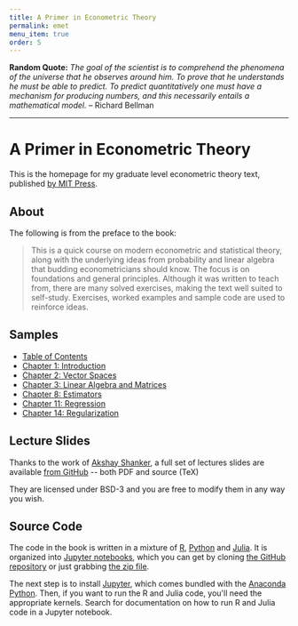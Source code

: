 ```yaml
---
title: A Primer in Econometric Theory
permalink: emet
menu_item: true
order: 5
---
```


**Random Quote:** _The goal of the scientist is to comprehend the
phenomena of the universe that he observes around him. To prove that he
understands he must be able to predict. To predict quantitatively one
must have a mechanism for producing numbers, and this necessarily
entails a mathematical model._ – Richard Bellman

---

# A Primer in Econometric Theory

This is the homepage for my graduate level econometric theory text,
published [by MIT Press](https://mitpress.mit.edu/books/primer-econometric-theory).

## About

The following is from the preface to the book:

> This is a quick course on modern econometric and statistical theory, along
> with the underlying ideas from probability and linear algebra that
> budding econometricians should know. The focus is on foundations and general
> principles. Although it was written to teach from, there are many solved
> exercises, making the text well suited to self-study. Exercises, worked
> examples and sample code are used to reinforce ideas.

## Samples

- [Table of Contents](/pdfs/emet_samples/toc.pdf)
- [Chapter 1: Introduction](/pdfs/emet_samples/ch1.pdf)
- [Chapter 2: Vector Spaces](/pdfs/emet_samples/ch2.pdf)
- [Chapter 3: Linear Algebra and Matrices](/pdfs/emet_samples/ch3.pdf)
- [Chapter 8: Estimators](/pdfs/emet_samples/ch8.pdf)
- [Chapter 11: Regression](/pdfs/emet_samples/ch11.pdf)
- [Chapter 14: Regularization](/pdfs/emet_samples/ch14.pdf)

## Lecture Slides

Thanks to the work of
[Akshay Shanker](https://github.com/akshayshanker), a full set
of lectures slides are available [from GitHub](https://github.com/jstac/econometric_theory_slides) -- both PDF and source (TeX)

They are licensed under BSD-3 and you are free to modify them in any way
you wish.

## Source Code

The code in the book is written in a mixture of
[R](https://www.r-project.org/),
[Python](https://www.python.org/) and
[Julia](http://julialang.org/).  It is organized into
[Jupyter notebooks](https://jupyter.org/),
which you can get by cloning [the GitHub repository](https://github.com/jstac/econometrics) or
just grabbing [the zip file](https://github.com/jstac/econometrics/archive/master.zip).

The next step is to install [Jupyter](https://jupyter.org/), which comes
bundled with the [Anaconda Python](https://www.anaconda.com/distribution/).
Then, if you want to run the R and Julia code, you'll need the appropriate
kernels.  Search for documentation on how to run R and Julia code in a Jupyter notebook.

